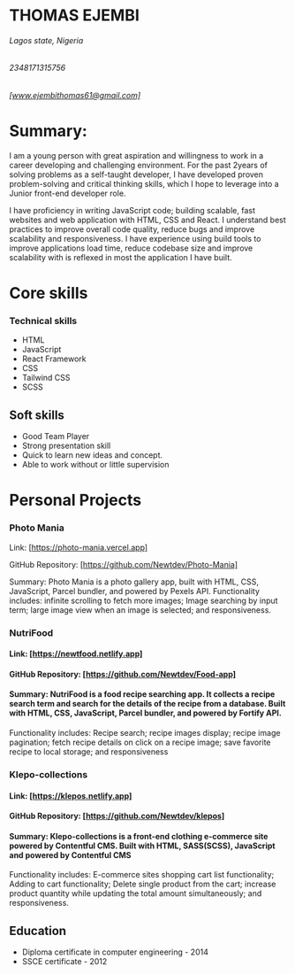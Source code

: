 
# THOMAS EJEMBI
###### Lagos state, Nigeria
###### 2348171315756
###### [www.ejembithomas61@gmail.com]

# Summary:
I am a young person with great aspiration and willingness to work in a career developing and challenging environment. For the past 2years of solving problems as a self-taught developer, I have developed proven problem-solving and critical thinking skills, which I hope to leverage into a Junior front-end developer role. 

I have proficiency in writing JavaScript code; building scalable, fast websites and web application with HTML, CSS and React. I understand best practices to improve overall code quality, reduce bugs and improve scalability and responsiveness. I have experience using build tools to improve applications load time, reduce codebase size and improve scalability with is reflexed in most the application I have built. 

# Core skills
### Technical skills
 
-	HTML
-	JavaScript
-	React Framework
-	CSS
-	Tailwind CSS
-	SCSS

## Soft skills
-	Good Team Player
-	Strong presentation skill
-	Quick to learn new ideas and concept.
-	Able to work without or little supervision

# Personal Projects
### Photo Mania
Link: [https://photo-mania.vercel.app]

GitHub Repository: [https://github.com/Newtdev/Photo-Mania]

Summary: Photo Mania is a photo gallery app, built with HTML, CSS, JavaScript, Parcel bundler, and powered by Pexels API. 
Functionality includes: infinite scrolling to fetch more images; Image searching by input term; large image view when an image is selected; and responsiveness.

### NutriFood
#### Link: [https://newtfood.netlify.app]
#### GitHub Repository: [https://github.com/Newtdev/Food-app]
#### Summary: NutriFood is a food recipe searching app. It collects a recipe search term and search for the details of the recipe from a database. Built with HTML, CSS, JavaScript, Parcel bundler, and powered by Fortify API. 
Functionality includes: Recipe search; recipe images display; recipe image pagination; fetch recipe details on click on a recipe image; save favorite recipe to local storage; and responsiveness

### Klepo-collections
#### Link: [https://klepos.netlify.app]
#### GitHub Repository: [https://github.com/Newtdev/klepos]
#### Summary: Klepo-collections is a front-end clothing e-commerce site powered by Contentful CMS. Built with HTML, SASS(SCSS), JavaScript and powered by Contentful CMS
Functionality includes: E-commerce sites shopping cart list functionality; Adding to cart functionality; Delete single product from the cart; increase product quantity while updating the total amount simultaneously; and responsiveness.

## Education
-	Diploma certificate in computer engineering - 2014 	
-	 SSCE certificate - 2012 





<!--
**Newtdev/Newtdev** is a ✨ _special_ ✨ repository because its `README.md` (this file) appears on your GitHub profile.

